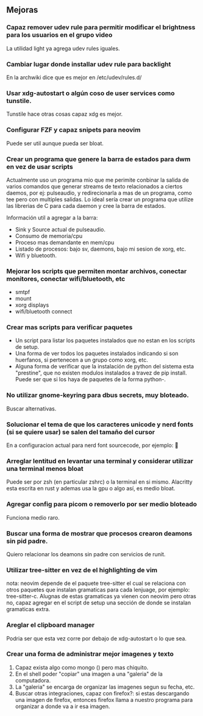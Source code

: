 ## Mejoras

### Capaz remover udev rule para permitir modificar el brightness para los usuarios en el grupo video
La utilidad light ya agrega udev rules iguales.

### Cambiar lugar donde installar udev rule para backlight
En la archwiki dice que es mejor en /etc/udev/rules.d/

### Usar xdg-autostart o algún coso de user services como tunstile.
Tunstile hace otras cosas capaz xdg es mejor.

### Configurar FZF y capaz snipets para neovim
Puede ser util aunque pueda ser bloat.

### Crear un programa que genere la barra de estados para dwm en vez de usar scripts
Actualmente uso un programa mio que me perimite conbinar la salida de varios comandos que generar streams de texto relacionados a ciertos daemos, por ej: pulseaudio, y redirecionarla a mas de un programa, como tee pero con multiples salidas. Lo ideal sería crear un programa que utilize las librerias de C para cada daemon y cree la barra de estados.

Información util a agregar a la barra:
- Sink y Source actual de pulseaudio.
- Consumo de memoria/cpu
- Proceso mas demandante en mem/cpu 
- Listado de procesos: bajo sv, daemons, bajo mi sesion de xorg, etc.
- Wifi y bluetooth.

### Mejorar los scripts que permiten montar archivos, conectar monitores, conectar wifi/bluetooth, etc
- smtpf
- mount
- xorg displays
- wifi/bluetooth connect

### Crear mas scripts para verificar paquetes
- Un script para listar los paquetes instalados que no estan en los scripts de setup.
- Una forma de ver todos los paquetes instalados indicando si son huerfanos, si pertenecen a un grupo como xorg, etc.
- Alguna forma de verificar que la instalación de python del sistema esta "prestine", que no existen modulos instalados a travez de pip install. Puede ser que si los haya de paquetes de la forma python-.

### No utilizar gnome-keyring para dbus secrets, muy bloteado.
Buscar alternativas.

### Solucionar el tema de que los caracteres unicode y nerd fonts (si se quiere usar) se salen del tamaño del cursor
En a configuracion actual para nerd font sourcecode, por ejemplo:  

### Arreglar lentitud en levantar una terminal y considerar utilizar una terminal menos bloat
Puede ser por zsh (en particular zshrc) o la terminal en si mismo. Alacritty esta escrita en rust y ademas usa la gpu o algo así, es medio bloat.

### Agregar config para picom o removerlo por ser medio bloteado
Funciona medio raro.

### Buscar una forma de mostrar que procesos crearon deamons sin pid padre.
Quiero relacionar los deamons sin padre con servicios de runit.

### Utilizar tree-sitter en vez de el highlighting de vim 
nota: neovim depende de el paquete tree-sitter el cual se relaciona con otros paquetes que instalan gramaticas para cada lenjuage, por ejemplo: tree-sitter-c. Alugnas de estas gramaticas ya vienen con neovim pero otras no, capaz agregar en el script de setup una sección de donde se instalan gramaticas extra.

### Areglar el clipboard manager
Podria ser que esta vez corre por debajo de xdg-autostart o lo que sea.

### Crear una forma de administrar mejor imagenes y texto
1. Capaz exista algo como mongo () pero mas chiquito.
2. En el shell poder "copiar" una imagen a una "galeria" de la computadora.
3. La "galeria" se encarga de organizar las imagenes segun su fecha, etc.
4. Buscar otras integraciones, capaz con firefox?: si estas descargando una imagen de firefox, entonces
   firefox llama a nuestro programa para organizar a donde va a ir esa imagen.
